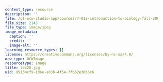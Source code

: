 ```yaml
---
content_type: resource
description: ''
file: /ol-ocw-studio-app/courses/7-012-introduction-to-biology-fall-2004/95134cf91d6ea03b4f547fb52e30b6c6_lec28.jpg
file_size: 2143
file_type: image/jpeg
image_metadata:
  caption: ''
  credit: ''
  image-alt: ''
learning_resource_types: []
license: https://creativecommons.org/licenses/by-nc-sa/4.0/
ocw_type: OCWImage
resourcetype: Image
title: lec28.jpg
uid: 95134cf9-1d6e-a03b-4f54-7fb52e30b6c6
---
```

